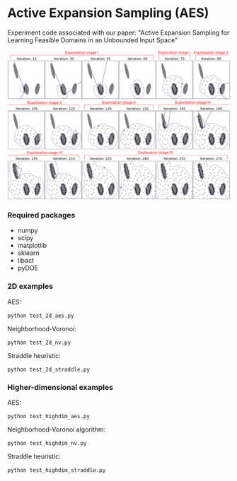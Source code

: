 # Active Expansion Sampling (AES)
Experiment code associated with our paper: "Active Expansion Sampling for Learning Feasible Domains in an Unbounded Input Space"

![Alt text](/aes.png)

### Required packages
- numpy
- scipy
- matplotlib
- sklearn
- libact
- pyDOE

### 2D examples

AES: 
```
python test_2d_aes.py
```

Neighborhood-Voronoi: 
```
python test_2d_nv.py
```

Straddle heuristic:
```
python test_2d_straddle.py
```

### Higher-dimensional examples

AES:
```
python test_highdim_aes.py
```

Neighborhood-Voronoi algorithm: 
```
python test_highdim_nv.py
```

Straddle heuristic:
```
python test_highdim_straddle.py
```

